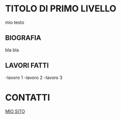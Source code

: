 # TITOLO DI PRIMO LIVELLO

mio testo

## BIOGRAFIA
bla bla


## LAVORI FATTI

-lavoro 1
-lavoro 2
-lavoro 3


# CONTATTI

[MIO SITO](https://www.instagram.com/seba_b.png/)

